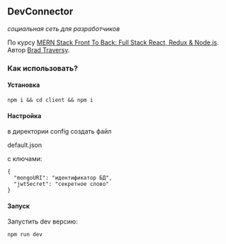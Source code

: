 ## DevConnector

_социальная сеть для разработчиков_

По курсу [MERN Stack Front To Back: Full Stack React, Redux & Node.js](https://www.udemy.com/course/mern-stack-front-to-back/). Автор [Brad Traversy](https://github.com/bradtraversy).

### Как использовать?

#### Установка

```
npm i && cd client && npm i
```

#### Настройка

в директории config создать файл

default.json

с ключами:

```
{
  "mongoURI": "идентификатор БД",
  "jwtSecret": "секретное слово"
}
```

#### Запуск

Запустить dev версию:

```
npm run dev
```
